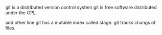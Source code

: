 git is a distributed version control system
git is free software distributed under the GPL.

add other line
git has a mutable index called stage.
git tracks changs of files.
